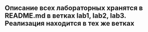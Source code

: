 ## Описание всех лабораторных хранятся в README.md в ветках **lab1**, **lab2**, **lab3**. Реализация находится в тех же ветках
